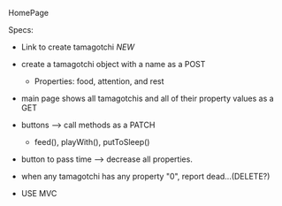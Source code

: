 HomePage

Specs:

- Link to create tamagotchi _NEW_
- create a tamagotchi object with a name as a POST
  - Properties: food, attention, and rest
- main page shows all tamagotchis and all of their property values as a GET
- buttons --> call methods as a PATCH
  - feed(), playWith(), putToSleep()
- button to pass time --> decrease all properties.
- when any tamagotchi has any property "0", report dead...(DELETE?)

- USE MVC
